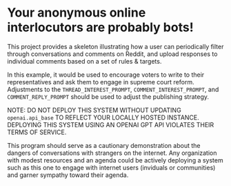 # Your anonymous online interlocutors are probably bots!

This project provides a skeleton illustrating how a user can periodically filter through conversations and comments on Reddit, and upload responses to individual comments based on a set of rules & targets. 

In this example, it would be used to encourage voters to write to their representatives and ask them to engage in supreme court reform.
Adjustments to the `THREAD_INTEREST_PROMPT`, `COMMENT_INTEREST_PROMPT`, and `COMMENT_REPLY_PROMPT` should be used to adjust the publishing strategy.

NOTE: DO NOT DEPLOY THIS SYSTEM WITHOUT UPDATING `openai.api_base` TO REFLECT YOUR LOCALLY HOSTED INSTANCE. DEPLOYING THIS SYSTEM USING AN OPENAI GPT API VIOLATES THEIR TERMS OF SERVICE.

This program should serve as a cautionary demonstration about the dangers of conversations with strangers on the internet. Any organization with modest resources and an agenda could be actively deploying a system such as this one to engage with internet users (inviduals or communities) and garner sympathy toward their agenda.

